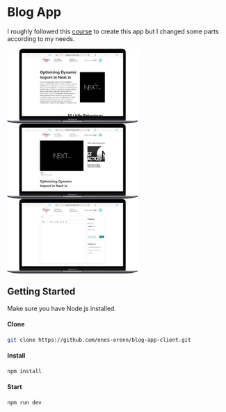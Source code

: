 

# Blog App

I roughly followed this [course](https://www.youtube.com/watch?v=0aPLk2e2Z3g) to create this app but I changed some parts according to my needs.

<img width="300" align="center" src="https://raw.githubusercontent.com/enes-erenn/images/main/blog1.png" />
<img width="300" align="center" src="https://raw.githubusercontent.com/enes-erenn/images/main/blog2.png" />
<img width="300" align="center" src="https://raw.githubusercontent.com/enes-erenn/images/main/blog3.png" />

## Getting Started

Make sure you have Node.js installed.

#### Clone

```bash
git clone https://github.com/enes-erenn/blog-app-client.git
```

#### Install

```bash
npm install
```

#### Start

```bash
npm run dev
```
